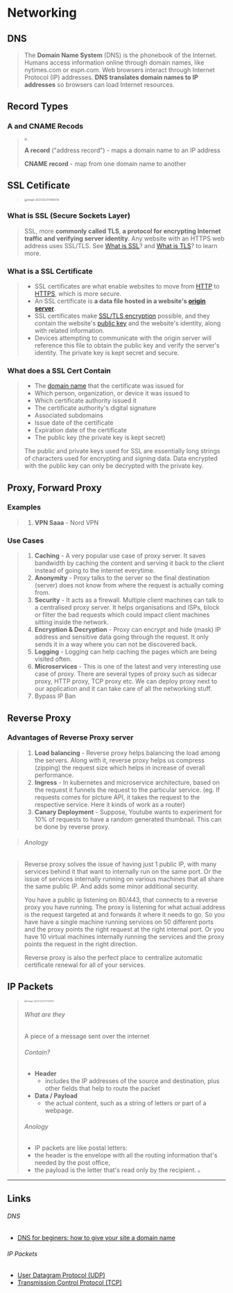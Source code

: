 # Networking

## DNS

> The **Domain Name System** (DNS) is the phonebook of the Internet. 
> Humans access information online through domain names, like nytimes.com or espn.com. 
> Web browsers interact through Internet Protocol (IP) addresses. 
> **DNS translates domain names to IP addresses** so browsers can load Internet resources.

## Record Types

### A and CNAME Recods

> <img src="networking.assets/image-20221202165102639.png" style="zoom:40%;" /> 
>
> **A record** ("address record") - maps a domain name to an IP address
>
> **CNAME record** - map from one domain name to another

 

## SSL Cetificate

> <img src="networking.assets/image-20221202170906514.png" alt="image-20221202170906514" style="zoom:40%;" /> 

### What is SSL (Secure Sockets Layer)

> SSL, more **commonly called TLS**, 
> **a protocol for encrypting Internet traffic and verifying server identity**. 
> Any website with an HTTPS web address uses SSL/TLS. 
> See [What is SSL](https://www.cloudflare.com/learning/ssl/what-is-ssl/)? and [What is TLS](https://www.cloudflare.com/learning/ssl/transport-layer-security-tls/)? to learn more.

### What is a SSL Certificate

> - SSL certificates are what enable websites to move from [HTTP](https://www.cloudflare.com/learning/ddos/glossary/hypertext-transfer-protocol-http/) to [HTTPS](https://www.cloudflare.com/learning/ssl/what-is-https/), which is more secure. 
> - An SSL certificate is **a data file hosted in a website's [origin server](https://www.cloudflare.com/learning/cdn/glossary/origin-server/)**. 
> - SSL certificates make [SSL/TLS encryption](https://www.cloudflare.com/learning/ssl/what-is-ssl/) possible, and they contain the website's [public key](https://www.cloudflare.com/learning/ssl/how-does-public-key-encryption-work/) and the website's identity, along with related information. 
> - Devices attempting to communicate with the origin server will reference this file to obtain the public key and verify the server's identity. 
>   The private key is kept secret and secure.

### What does a SSL Cert Contain

> - The [domain name](https://www.cloudflare.com/learning/dns/glossary/what-is-a-domain-name/) that the certificate was issued for
> - Which person, organization, or device it was issued to
> - Which certificate authority issued it
> - The certificate authority's digital signature
> - Associated subdomains
> - Issue date of the certificate
> - Expiration date of the certificate
> - The public key (the private key is kept secret)
>
> The public and private keys used for SSL are essentially long strings of characters used for encrypting and signing data. 
> Data encrypted with the public key can only be decrypted with the private key.



## Proxy, Forward Proxy

### Examples

> 1. **VPN Saaa** - Nord VPN

### Use Cases

> 1. **Caching** - A very popular use case of proxy server. It saves bandwidth by caching the content and serving it back to the client instead of going to the internet everytime.
> 2. **Anonymity** - Proxy talks to the server so the final destination (server) does not know from where the request is actually coming from.
> 3. **Security** - It acts as a firewall. Multiple client machines can talk to a centralised proxy server. It helps organisations and ISPs, block or filter the bad requests which could impact client machines sitting inside the network.
> 4. **Encryption & Decryption** - Proxy can encrypt and hide (mask) IP address and sensitive data going through the request. It only sends it in a way where you can not be discovered back.
> 5. **Logging** - Logging can help caching the pages which are being visited often.
> 6. **Microservices** - This is one of the latest and very interesting use case of proxy. There are several types of proxy such as sidecar proxy, HTTP proxy, TCP proxy etc. We can deploy proxy next to our application and it can take care of all the networking stuff.
> 7. Bypass IP Ban



## Reverse Proxy

### Advantages of Reverse Proxy server

> 1. **Load balancing** - Reverse proxy helps balancing the load among the servers. Along with it, reverse proxy helps us compress (zipping) the request size which helps in increase of overall performance.
> 2. **Ingress** - In kubernetes and microservice architecture, based on the request it funnels the request to the particular service. (eg. If requests comes for picture API, it takes the request to the respective service. Here it kinds of work as a router)
> 3. **Canary Deployment** - Suppose, Youtube wants to experiment for 10% of requests to have a random generated thumbnail. This can be done by reverse proxy.

> ###### Anology
>
> 

> Reverse proxy solves the issue of having just 1 public IP, with many services behind it that want to internally run on the same port. Or the issue of services internally running on various machines that all share the same public IP. And adds some minor additional security.
>
> You have a public ip listening on 80/443, that connects to a reverse proxy you have running. The proxy is listening for what actual address is the request targeted at and forwards it where it needs to go. So you have have a single machine running services on 50 different ports and the proxy points the right request at the right internal port. Or you have 10 virtual machines internally running the services and the proxy points the request in the right direction.
>
> Reverse proxy is also the perfect place to centralize automatic certificate renewal for all of your services.



## IP Packets 

> <img src="networking.assets/image-20221202173141814.png" alt="image-20221202173141814" style="zoom:35%;" /> 
>
> ###### What are they
>
> A piece of a message sent over the internet
>
> ###### Contain?
>
> - **Header**
>   - includes the IP addresses of the source and destination, plus other fields that help to route the packet
> - **Data / Payload**
>   - the actual content, such as a string of letters or part of a webpage.
>
> ###### Anology
>
> -  IP packets are like postal letters: 	
>   - the header is the envelope with all the routing information that's needed by the post office,
>   -  the payload is the letter that's read only by the recipient.
>     <img src="networking.assets/image-20221202173310476.png" style="zoom:35%;" />



---

## Links

###### DNS

- [DNS for beginers: how to give your site a domain name](https://mattsegal.dev/dns-for-noobs.html)

###### IP Packets

- [User Datagram Protocol (UDP)](https://www.khanacademy.org/computing/computers-and-internet/xcae6f4a7ff015e7d:the-internet/xcae6f4a7ff015e7d:transporting-packets/a/user-datagram-protocol-udp)
- [Transmission Control Protocol (TCP)](https://www.khanacademy.org/computing/computers-and-internet/xcae6f4a7ff015e7d:the-internet/xcae6f4a7ff015e7d:transporting-packets/a/transmission-control-protocol--tcp)